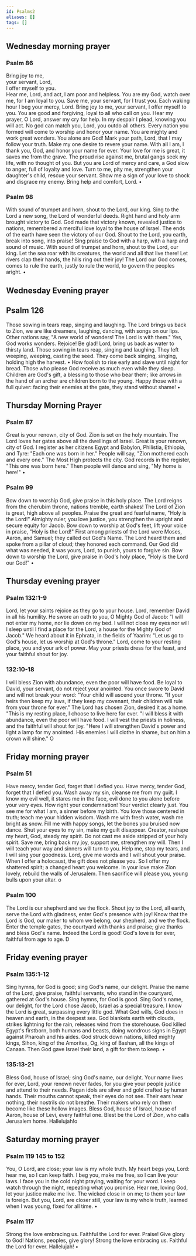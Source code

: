 ```yaml
---
id: Psalms2
aliases: []
tags: []
---
```

## Wednesday morning prayer 

### Psalm 86

Bring joy to me,\
your servant, Lord,\
I offer myself to you.\
Hear me, Lord, and act, I am poor and helpless.
You are my God, watch over me,
for I am loyal to you.
Save me, your servant, for I trust you.
Each waking hour
I beg your mercy, Lord.
Bring joy to me, your servant, I offer myself to you.
You are good and forgiving, loyal to all who call on you.
Hear my prayer, O Lord, answer my cry for help.
In my despair I plead, knowing you will act.
No god can match you, Lord, you outdo all others.
Every nation you formed will come to worship and honor your name.
You are mighty and work great wonders.
You alone are God!
Mark your path, Lord, that I may follow your truth.
Make my one desire to revere your name.
With all I am, I thank you, God, and honor your name for ever.
Your love for me is great, it saves me from the grave.
The proud rise against me, brutal gangs seek my life, with no thought of you.
But you are Lord of mercy and care, a God slow to anger, full of loyalty and love.
Turn to me, pity me,
strengthen your daughter's child, rescue your servant.
Show me a sign of your love to shock and disgrace my enemy.
Bring help and comfort, Lord. •

### Psalm 98

With sound of trumpet and horn, shout to the Lord, our king.
Sing to the Lord a new song, the Lord of wonderful deeds.
Right hand and holy arm brought victory to God.
God made that victory known, revealed justice to nations, remembered a merciful love loyal to the house of Israel.
The ends of the earth have seen the victory of our God.
Shout to the Lord, you earth, break into song, into praise!
Sing praise to God with a harp, with a harp and sound of music.
With sound of trumpet and horn, shout to the Lord, our king.
Let the sea roar with its creatures, the world and all that live there!
Let rivers clap their hands, the hills ring out their joy!
The Lord our God comes, comes to rule the earth, justly to rule the world, to govern the peoples aright. •

## Wednesday Evening prayer

## Psalm 126

Those sowing in tears reap, singing and laughing.
The Lord brings us back to Zion, we are like dreamers, laughing, dancing, with songs on our lips.
Other nations say,
"A new world of wonders!
The Lord is with them." Yes, God works wonders.
Rejoice! Be glad!
Lord, bring us back as water to thirsty land.
Those sowing in tears reap, singing and laughing.
They left weeping, weeping, casting the seed.
They come back singing, singing, holding high the harvest. •
How foolish to rise early and slave until night for bread.
Those who please God receive as much even while they sleep.
Children are God's gift,
a blessing to those who bear them; like arrows in the hand of an archer are children born to the young.
Happy those with a full quiver: facing their enemies at the gate, they stand without shame! •

## Thursday Morning Prayer

### Psalm 87

Great is your renown, city of God.
Zion is set on the holy mountain.
The Lord loves her gates above all the dwellings of Israel.
Great is your renown, city of God.
I register as her citizens
Egypt and Babylon, Philistia, Ethiopia, and Tyre:
"Each one was born in her."
People will say, "Zion mothered each and every one."
The Most High protects the city.
God records in the register,
"This one was born here."
Then people will dance and sing,
"My home is here!" •

### Psalm 99

Bow down to worship God, give praise in this holy place.
The Lord reigns from the cherubim throne, nations tremble, earth shakes!
The Lord of Zion is great, high above all peoples.
Praise the great and fearful name,
"Holy is the Lord!"
Almighty ruler, you love justice, you strengthen the upright and secure equity for Jacob.
Bow down to worship at God's feet, lift your voice in praise,
"Holy is the Lord!"
First among priests of the Lord were Moses, Aaron, and Samuel; they called out God's Name.
The Lord heard them
and spoke from a pillar of cloud; they honored each command.
Our God did what was needed, it was yours, Lord, to punish, yours to forgive sin.
Bow down to worship the Lord, give praise in God's holy place,
"Holy is the Lord our God!" •

## Thursday evening prayer

### Psalm 132:1-9

Lord, let your saints rejoice as they go to your house.
Lord, remember David in all his humility.
He swore an oath to you, O Mighty God of Jacob:
"I will not enter my home, nor lie down on my bed.
I will not close my eyes nor will I sleep
until I find a place for the Lord, a house for the Mighty God of Jacob." We heard about it in Ephrata, in the fields of Yaarim:
"Let us go to God's house, let us worship at God's throne."
Lord, come to your resting place, you and your ark of power.
May your priests dress for the feast, and your faithful shout for joy.

### 132:10-18

I will bless Zion with abundance, even the poor will have food.
Be loyal to David, your servant, do not reject your anointed.
You once swore to David and will not break your word:
"Your child will ascend your throne.
"If your heirs then keep my laws, if they keep my covenant, their children will rule from your throne for ever." The Lord has chosen Zion, desired it as a home.
"This is my resting place, I choose to live here for ever.
"I will bless it with abundance, even the poor will have food.
I will vest the priests in holiness, and the faithful will shout for joy.
"Here I will strengthen David's power and light a lamp for my anointed.
His enemies I will clothe in shame, but on him a crown will shine." O

## Friday morning prayer

### Psalm 51

Have mercy, tender God, forget that I defied you.
Have mercy, tender God, forget that I defied you.
Wash away my sin, cleanse me from my guilt.
I know my evil well, it stares me in the face, evil done to you alone before your very eyes.
How right your condemnation!
Your verdict clearly just.
You see me for what I am, a sinner before my birth.
You love those centered in truth; teach me your hidden wisdom.
Wash me with fresh water, wash me bright as snow.
Fill me with happy songs,
let the bones you bruised now dance.
Shut your eyes to my sin, make my guilt disappear.
Creator, reshape my heart, God, steady my spirit.
Do not cast me aside stripped of your holy spirit.
Save me, bring back my joy, support me, strengthen my will.
Then I will teach your way and sinners will turn to you.
Help me, stop my tears, and I will sing your goodness.
Lord, give me words
and I will shout your praise.
When I offer a holocaust, the gift does not please you.
So I offer my shattered spirit; a changed heart you welcome.
In your love make Zion lovely, rebuild the walls of Jerusalem.
Then sacrifice will please you, young bulls upon your altar. o

### Psalm 100

The Lord is our shepherd and we the flock.
Shout joy to the Lord, all earth, serve the Lord with gladness, enter God's presence with joy!
Know that the Lord is God, our maker to whom we belong, our shepherd, and we the flock.
Enter the temple gates,
the courtyard with thanks and praise; give thanks and bless God's name.
Indeed the Lord is good!
God's love is for ever, faithful from age to age. D

## Friday evening prayer

### Psalm 135:1-12

Sing hymns, for God is good; sing God's name, our delight.
Praise the name of the Lord, give praise, faithful servants, who stand in the courtyard, gathered at God's house.
Sing hymns, for God is good.
Sing God's name, our delight, for the Lord chose Jacob, Israel as a special treasure.
I know the Lord is great, surpassing every little god.
What God wills, God does in heaven and earth, in the deepest sea.
God blankets earth with clouds, strikes lightning for the rain, releases wind from the storehouse.
God killed Egypt's firstborn, both humans and beasts, doing wondrous signs in Egypt against Pharoah and his aides.
God struck down nations, killed mighty kings,
Sihon, king of the Amorites, Og, king of Bashan, all the kings of Canaan.
Then God gave Israel their land, a gift for them to keep. •

### 135:13-21

Bless God, house of Israel; sing God's name, our delight.
Your name lives for ever, Lord, your renown never fades, for you give your people justice and attend to their needs.
Pagan idols are silver and gold crafted by human hands.
Their mouths cannot speak, their eyes do not see.
Their ears hear nothing, their nostrils do not breathe.
Their makers who rely on them become like these hollow images.
Bless God, house of Israel, house of Aaron, house of Levi, every faithful one.
Blest be the Lord of Zion, who calls Jerusalem home.
Hallelujah!o

## Saturday morning prayer

### Psalm 119 145 to 152

You, O Lord, are close; your law is my whole truth.
My heart begs you, Lord: hear me, so I can keep faith.
I beg you, make me free, so I can live your laws.
I face you in the cold night praying, waiting for your word.
I keep watch through the night, repeating what you promise.
Hear me, loving God,
let your justice make me live.
The wicked close in on me; to them your law is foreign.
But you, Lord, are closer still, your law is my whole truth, learned when I was young, fixed for all time. •

### Psalm 117

Strong the love embracing us.
Faithful the Lord for ever.
Praise! Give glory to God!
Nations, peoples, give glory!
Strong the love embracing us.
Faithful the Lord for ever.
Hallelujah! •


